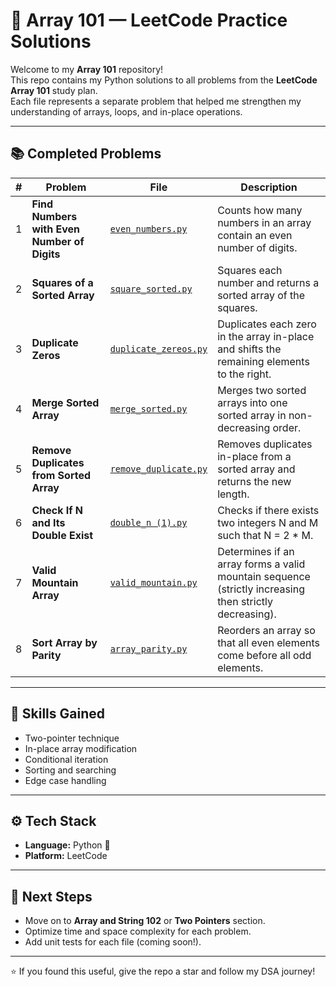 # 🧩 Array 101 — LeetCode Practice Solutions

Welcome to my **Array 101** repository!  
This repo contains my Python solutions to all problems from the **LeetCode Array 101** study plan.  
Each file represents a separate problem that helped me strengthen my understanding of arrays, loops, and in-place operations.

---

## 📚 Completed Problems

| # | Problem | File | Description |
|---|----------|------|--------------|
| 1 | **Find Numbers with Even Number of Digits** | [`even_numbers.py`](even_numbers.py) | Counts how many numbers in an array contain an even number of digits. |
| 2 | **Squares of a Sorted Array** | [`square_sorted.py`](square_sorted.py) | Squares each number and returns a sorted array of the squares. |
| 3 | **Duplicate Zeros** | [`duplicate_zereos.py`](duplicate_zereos.py) | Duplicates each zero in the array in-place and shifts the remaining elements to the right. |
| 4 | **Merge Sorted Array** | [`merge_sorted.py`](merge_sorted.py) | Merges two sorted arrays into one sorted array in non-decreasing order. |
| 5 | **Remove Duplicates from Sorted Array** | [`remove_duplicate.py`](remove_duplicate.py) | Removes duplicates in-place from a sorted array and returns the new length. |
| 6 | **Check If N and Its Double Exist** | [`double_n (1).py`](double_n%20(1).py) | Checks if there exists two integers N and M such that N = 2 * M. |
| 7 | **Valid Mountain Array** | [`valid_mountain.py`](valid_mountain.py) | Determines if an array forms a valid mountain sequence (strictly increasing then strictly decreasing). |
| 8 | **Sort Array by Parity** | [`array_parity.py`](array_parity.py) | Reorders an array so that all even elements come before all odd elements. |

---

## 🧠 Skills Gained

- Two-pointer technique  
- In-place array modification  
- Conditional iteration  
- Sorting and searching  
- Edge case handling  

---

## ⚙️ Tech Stack
- **Language:** Python 🐍  
- **Platform:** LeetCode  

---

## 💪 Next Steps
- Move on to **Array and String 102** or **Two Pointers** section.  
- Optimize time and space complexity for each problem.  
- Add unit tests for each file (coming soon!).

---

⭐ If you found this useful, give the repo a star and follow my DSA journey!
